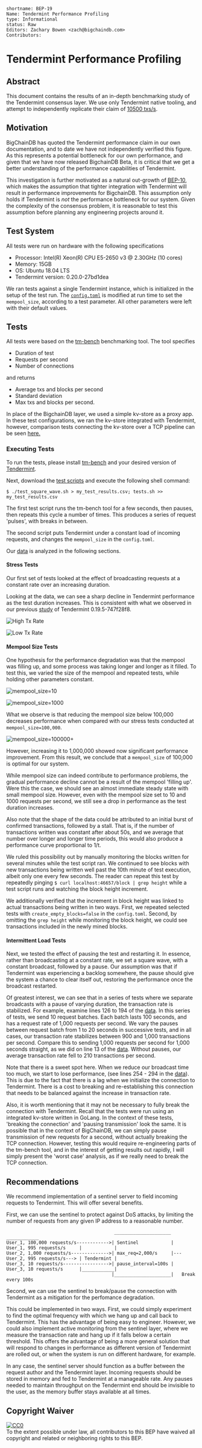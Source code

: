 ```
shortname: BEP-19
Name: Tendermint Performance Profiling
type: Informational
status: Raw
Editors: Zachary Bowen <zach@bigchaindb.com>
Contributors: 
```

# Tendermint Performance Profiling

## Abstract
This document contains the results of an in-depth benchmarking study of the Tendermint consensus layer. We use only Tendermint native tooling, and attempt to independently replicate their claim of [10500 txs/s][tm_benchmark_claim].

## Motivation
BigChainDB has quoted the Tendermint performance claim in our own documentation, and to date we have not independently verified this figure. As this represents a potential bottleneck for our own performance, and given that we have now released BigchainDB Beta, it is critical that we get a better understanding of the performance capabilities of Tendermint.

This investigation is further motivated as a natural out-growth of [BEP-10], which makes the assumption that tighter integration with Tendermint will result in performance improvements for BigchainDB. This assumption only holds if Tendermint is *not* the performance bottleneck for our system. Given the complexity of the consensus problem, it is reasonable to test this assumption before planning any engineering projects around it.

## Test System
All tests were run on hardware with the following specifications

* Processor: Intel(R) Xeon(R) CPU E5-2650 v3 @ 2.30GHz (10 cores)
* Memory: 15GB
* OS: Ubuntu 18.04 LTS
* Tendermint version: 0.20.0-27bd1dea

We ran tests against a single Tendermint instance, which is initialized in the setup of the test run. The [``config.toml``][config.toml] is modified at run time to set the ``mempool_size``, according to a test parameter. All other parameters were left with their default values.

## Tests
All tests were based on the [tm-bench] benchmarking tool. The tool specifies

* Duration of test
* Requests per second
* Number of connections

and returns

* Average txs and blocks per second
* Standard deviation
* Max txs and blocks per second.

In place of the BigchainDB layer, we used a simple kv-store as a proxy app. In these test configurations, we ran the kv-store integrated with Tendermint, however, comparison tests connecting the kv-store over a TCP pipeline can be seen [here.][comparison_tests]

### Executing Tests

To run the tests, please install [tm-bench] and your desired version of [Tendermint].

Next, download the [test scripts][scripts] and execute the following shell command:

``$ ./test_square_wave.sh > my_test_results.csv; tests.sh >> my_test_results.csv``

The first test script runs the tm-bench tool for a few seconds, then pauses, then repeats this cycle a number of times. This produces a series of request 'pulses', with breaks in between.

The second script puts Tendermint under a constant load of incoming requests, and changes the ``mempool_size`` in the ``config.toml``.

Our [data] is analyzed in the following sections.

#### Stress Tests
Our first set of tests looked at the effect of broadcasting requests at a constant rate over an increasing duration.

Looking at the data, we can see a sharp decline in Tendermint performance as the test duration increases. This is consistent with what we observed in our previous [study][comparison_tests] of Tendermint 0.19.5-747f28f8.

![High Tx Rate][high_tx_rate]

![Low Tx Rate][low_tx_rate]

#### Mempool Size Tests
One hypothesis for the performance degradation was that the mempool was filling up, and some process was taking longer and longer as it filled. To test this, we varied the size of the mempool and repeated tests, while holding other parameters constant.

![mempool_size=10]

![mempool_size=1000]

What we observe is that reducing the mempool size below 100,000 decreases performance when compared with our stress tests conducted at ``mempool_size=100,000``.

![mempool_size=100000+]

However, increasing it to 1,000,000 showed now significant performance improvement. From this result, we conclude that a ``mempool_size`` of 100,000 is optimal for our system.

While mempool size can indeed contribute to performance problems, the gradual performance decline cannot be a result of the mempool 'filling up'. Were this the case, we should see an almost immediate steady state with small mempool size. However, even with the mempool size set to 10 and 1000 requests per second, we still see a drop in performance as the test duration increases.

Also note that the shape of the data could be attributed to an initial burst of confirmed transactions, followed by a stall. That is, if the number of transactions written was constant after about 50s, and we average that number over longer and longer time periods, this would also produce a performance curve proportional to 1/t.

We ruled this possibility out by manually monitoring the blocks written for several minutes while the test script ran. We continued to see blocks with new transactions being written well past the 10th minute of test execution, albeit only one every few seconds. The reader can repeat this test by repeatedly pinging ``$ curl localhost:46657/block | grep height`` while a test script runs and watching the block height increment.

We additionally verified that the increment in block height was linked to actual transactions being written in two ways. First, we repeated selected tests with `create_empty_blocks=false` in the `config.toml`. Second, by omitting the `grep height` while monitoring the block height, we could see transactions included in the newly mined blocks.

#### Intermittent Load Tests
Next, we tested the effect of pausing the test and restarting it. In essence, rather than broadcasting at a constant rate, we set a square wave, with a constant broadcast, followed by a pause. Our assumption was that if Tendermint was experiencing a backlog somewhere, the pause should give the system a chance to clear itself out, restoring the performance once the broadcast restarted.

Of greatest interest, we can see that in a series of tests where we separate broadcasts with a pause of varying duration, the transaction rate is stabilized. For example, examine lines 126 to 194 of the [data]. In this series of tests, we send 10 request batches. Each batch lasts 100 seconds, and has a request rate of 1,000 requests per second. We vary the pauses between request batch from 1 to 20 seconds in successive tests, and in all cases, our transaction rate stabilizes between 900 and 1,000 transactions per second. Compare this to sending 1,000 requests per second for 1,000 seconds straight, as we did on line 13 of the [data]. Without pauses, our average transaction rate fell to 210 transactions per second.

Note that there is a sweet spot here. When we reduce our broadcast time too much, we start to lose performance, (see lines 254 - 294 in the [data]). This is due to the fact that there is a lag when we initialize the connection to Tendermint. There is a cost to breaking and re-establishing this connection that needs to be balanced against the increase in transaction rate.

Also, it is worth mentioning that it may not be necessary to fully break the connection with Tendermint. Recall that the tests were run using an integrated kv-store written in GoLang. In the context of these tests, 'breaking the connection' and 'pausing transmission' look the same. It is possible that in the context of BigChainDB, we can simply pause transmission of new requests for a second, without actually breaking the TCP connection. However, testing this would require re-engineering parts of the tm-bench tool, and in the interest of getting results out rapidly, I will simply present the 'worst case' analysis, as if we really need to break the TCP connection.

## Recommendations

We recommend implementation of a sentinel server to field incoming requests to Tendermint. This will offer several benefits.

First, we can use the sentinel to protect against DoS attacks, by limiting the number of requests from any given IP address to a reasonable number.

                                            _____________________                                ____________
    User_1, 100,000 requests/s------------>| Sentinel            |   User_1, 995 requests/s     |            |
    User_2, 1,000 requests/s-------------->| max_req=2,000/s     |---User_2, 995 requests/s---> | Tendermint |
    User_3, 10 requests/s----------------->| pause_interval=100s |   User_3, 10 requests/s      |____________|
                                           |_____________________|   Break every 100s

Second, we can use the sentinel to break/pause the connection with Tendermint as a mitigation for the perfomance degradation.

This could be implemented in two ways. First, we could simply experiment to find the optimal frequency with which we hang up and call back to Tendermint. This has the advantage of being easy to engineer. However, we could also implement active monitoring from the sentinel layer, where we measure the transaction rate and hang up if it falls below a certain threshold. This offers the advantage of being a more general solution that will respond to changes in performance as different version of Tendermint are rolled out, or when the system is run on different hardware, for example.

In any case, the sentinel server should function as a buffer between the request author and the Tendermint layer. Incoming requests should be stored in memory and fed to Tendermint at a manageable rate. Any pauses needed to maintain throughput on the Tendermint end should be invisible to the user, as the memory buffer stays available at all times.

## Copyright Waiver

<p xmlns:dct="http://purl.org/dc/terms/">
  <a rel="license"
     href="http://creativecommons.org/publicdomain/zero/1.0/">
    <img src="http://i.creativecommons.org/p/zero/1.0/88x31.png" style="border-style: none;" alt="CC0" />
  </a>
  <br />
  To the extent possible under law, all contributors to this BEP
  have waived all copyright and related or neighboring rights to this BEP.
</p>

[tm_benchmark_claim]: https://github.com/tendermint/tendermint/wiki/Benchmarks
[Tendermint]: http://tendermint.readthedocs.io/projects/tools/en/master/install.html
[BEP-10]: https://github.com/bigchaindb/BEPs/blob/master/10/README.md
[tm-bench]: https://github.com/tendermint/tools/tree/master/tm-bench
[comparison_tests]: https://github.com/bigchaindb/BEPs/blob/master/10/benchmark_tcp_pipeline.md
[high_tx_rate]: ./figures/high_tx_rate.png
[low_tx_rate]: ./figures/low_tx_rate.png
[mempool_size=10]: ./figures/mempool_size=10.png
[mempool_size=1000]: ./figures/mempool_size=1000.png
[mempool_size=100000+]: ./figures/mempool_size=100000+.png
[scripts]: ./scripts
[data]: ./data/tendermint_mempool_tests_16_6_2018.csv
[config.toml]: ./data/config.toml